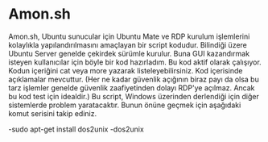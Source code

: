 # Amon.sh
Amon.sh, Ubuntu sunucular için Ubuntu Mate ve RDP kurulum işlemlerini kolaylıkla yapılandırılmasını amaçlayan bir script kodudur. Bilindiği üzere Ubuntu Server genelde çekirdek sürümle kurulur. Buna GUI kazandırmak isteyen kullanıcılar için böyle bir kod hazırladım. Bu kod aktif olarak çalışıyor. Kodun içeriğini cat veya more yazarak listeleyebilirsiniz. Kod içerisinde açıklamalar mevcuttur. (Her ne kadar güvenlik açığının biraz payı da olsa bu tarz işlemler genelde güvenlik zaafiyetinden dolayı RDP'ye açılmaz. Ancak bu kod test için idealdir.) Bu script, Windows üzerinden derlendiği için diğer sistemlerde problem yaratacaktır. Bunun önüne geçmek için aşağıdaki komut serisini takip ediniz.

-sudo apt-get install dos2unix
-dos2unix <script ismi>
-chmod +x <script ismi>
-./<script ismi>

Not: Script içerisinde yazan kodlar aktif olarak çalışmaktadır.  Bu kodların doğuracağı sonuçlardan yalnızca kullanıcı sorumludur.  
